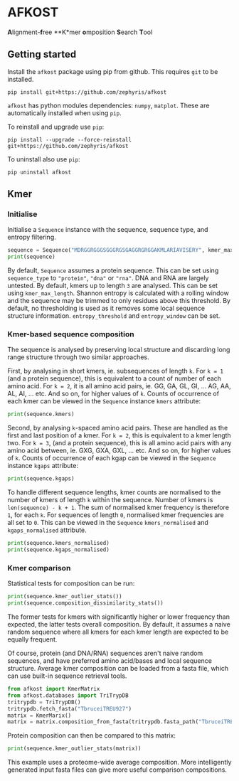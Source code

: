 # AFKOST
**A**lignment-**f**ree **K*mer **o**mposition **S**earch **T**ool

## Getting started
Install the `afkost` package using pip from github. This requires `git` to be installed.
```shell
pip install git+https://github.com/zephyris/afkost
```

`afkost` has python modules dependencies: `numpy`, `matplot`. These are automatically installed when using `pip`.

To reinstall and upgrade use `pip`:
```shell
pip install --upgrade --force-reinstall git+https://github.com/zephyris/afkost
```

To uninstall also use `pip`:

```shell
pip uninstall afkost
```

## Kmer
### Initialise
Initialise a `Sequence` instance with the sequence, sequence type, and entropy filtering.
```python
sequence = Sequence("MDRGGRGGGSGGGRGSGAGGRGRGGAKMLARIAVISERY", kmer_max_length=2)
print(sequence)
```
By default, `Sequence` assumes a protein sequence. This can be set using `sequence_type` to `"protein"`, `"dna"` or `"rna"`. DNA and RNA are largely untested.
By default, kmers up to length `3` are analysed. This can be set using `kmer_max_length`.
Shannon entropy is calculated with a rolling window and the sequence may be trimmed to only residues above this threshold. By default, no thresholding is used as it removes some local sequence structure information. `entropy_threshold` and `entropy_window` can be set.

### Kmer-based sequence composition
The sequence is analysed by preserving local structure and discarding long range structure through two similar approaches.

First, by analysing in short kmers, ie. subsequences of length `k`.
For `k = 1` (and a protein sequence), this is equivalent to a count of number of each amino acid.
For `k = 2`, it is all amino acid pairs, ie. GG, GA, GL, GI, ... AG, AA, AL, AI, ... etc.
And so on, for higher values of `k`.
Counts of occurrence of each kmer can be viewed in the `Sequence` instance `kmers` attribute:
```python
print(sequence.kmers)
```

Second, by analysing `k`-spaced amino acid pairs. These are handled as the first and last position of a kmer.
For `k = 2`, this is equivalent to a kmer length two.
For `k = 3`, (and a protein sequence), this is all amino acid pairs with any amino acid between, ie. GXG, GXA, GXL, ... etc.
And so on, for higher values of `k`.
Counts of occurrence of each kgap can be viewed in the `Sequence` instance `kgaps` attribute:
```python
print(sequence.kgaps)
```

To handle different sequence lengths, kmer counts are normalised to the number of kmers of length `k` within the sequence. Number of kmers is `len(sequence) - k + 1`. The sum of normalised kmer frequency is therefore `1`, for each `k`. For sequences of length `0`, normalised kmer frequencies are all set to `0`.
This can be viewed in the `Sequence` `kmers_normalised` and `kgaps_normalised` attribute.
```python
print(sequence.kmers_normalised)
print(sequence.kgaps_normalised)
```

### Kmer comparison
Statistical tests for composition can be run:
```python
print(sequence.kmer_outlier_stats())
print(sequence.composition_dissimilarity_stats())
```
The former tests for kmers with significantly higher or lower frequency than expected, the latter tests overall composition.
By default, it assumes a naive random sequence where all kmers for each kmer length are expected to be equally frequent.

Of course, protein (and DNA/RNA) sequences aren't naive random sequences, and have preferred amino acid/bases and local sequence structure.
Average kmer composition can be loaded from a fasta file, which can use built-in sequence retrieval tools.
```python
from afkost import KmerMatrix
from afkost.databases import TriTrypDB
tritrypdb = TriTrypDB()
tritrypdb.fetch_fasta("TbruceiTREU927")
matrix = KmerMarix()
matrix = matrix.composition_from_fasta(tritrypdb.fasta_path("TbruceiTREU927"))
```

Protein composition can then be compared to this matrix:
```python
print(sequence.kmer_outlier_stats(matrix))
```

This example uses a proteome-wide average composition. More intelligently generated input fasta files can give more useful comparison compositions.
